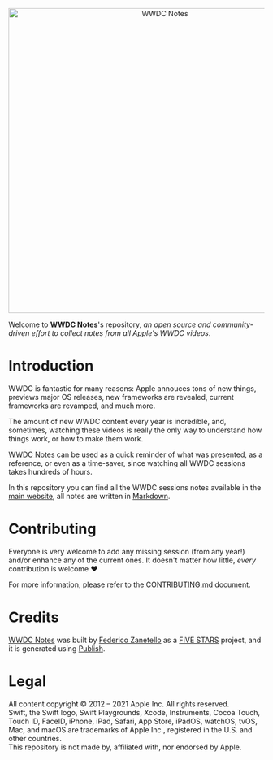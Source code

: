 <p align="center">
    <img src="logo.jpg" width="600" max-width="90%" alt="WWDC Notes" />
</p>

Welcome to **[WWDC Notes][website]**'s repository, _an open source and community-driven effort to collect notes from all Apple's WWDC videos_.

# Introduction

WWDC is fantastic for many reasons: Apple annouces tons of new things, previews major OS releases, new frameworks are revealed, current frameworks are revamped, and much more.

The amount of new WWDC content every year is incredible, and, sometimes, watching these videos is really the only way to understand how things work, or how to make them work.

[WWDC Notes][website] can be used as a quick reminder of what was presented, as a reference, or even as a time-saver, since watching all WWDC sessions takes hundreds of hours.

In this repository you can find all the WWDC sessions notes available in the [main website][website], all notes are written in [Markdown][markdownSpec].

# Contributing

Everyone is very welcome to add any missing session (from any year!) and/or enhance any of the current ones. It doesn't matter how little, _every_ contribution is welcome ❤️

For more information, please refer to the [CONTRIBUTING.md][contributing] document.

# Credits

[WWDC Notes][website] was built by [Federico Zanetello][twitter] as a [FIVE STARS][5SWebsite] project, and it is generated using [Publish][publish].

# Legal

All content copyright © 2012 – 2021 Apple Inc. All rights reserved.  
Swift, the Swift logo, Swift Playgrounds, Xcode, Instruments, Cocoa Touch, Touch ID, FaceID, iPhone, iPad, Safari, App Store, iPadOS, watchOS, tvOS, Mac, and macOS are trademarks of Apple Inc., registered in the U.S. and other countries.  
This repository is not made by, affiliated with, nor endorsed by Apple.

[5SWebsite]: https://fivestars.blog
[contributing]: CONTRIBUTING.md
[markdownSpec]: https://daringfireball.net/projects/markdown/
[publish]: https://github.com/JohnSundell/Publish
[twitter]: https://twitter.com/zntfdr
[website]: https://www.wwdcnotes.com
